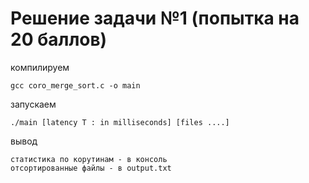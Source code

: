 # Решение задачи №1 (попытка на 20 баллов)


компилируем 

	gcc coro_merge_sort.c -o main


запускаем 

	./main [latency T : in milliseconds] [files ....]


вывод

	статистика по корутинам - в консоль
	отсортированные файлы - в output.txt
